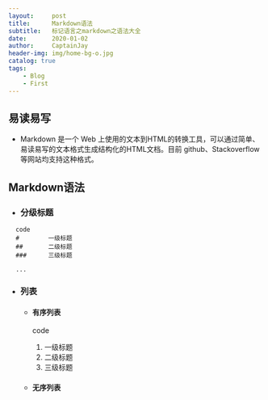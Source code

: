 ```yaml
---
layout:     post
title:      Markdown语法
subtitle:   标记语言之markdown之语法大全
date:       2020-01-02
author:     CaptainJay
header-img: img/home-bg-o.jpg
catalog: true
tags:
    - Blog
    - First
---
```


## 易读易写
  * Markdown 是一个 Web 上使用的文本到HTML的转换工具，可以通过简单、易读易写的文本格式生成结构化的HTML文档。目前 github、Stackoverflow 等网站均支持这种格式。

## Markdown语法
 * ### 分级标题
  ```
    code
    #        一级标题
    ##       二级标题
    ###      三级标题
    
    ...
  ```
  * ### 列表
    * #### 有序列表
        
        code
        1. 一级标题
        2. 二级标题
        3. 三级标题
        
    * #### 无序列表
    
